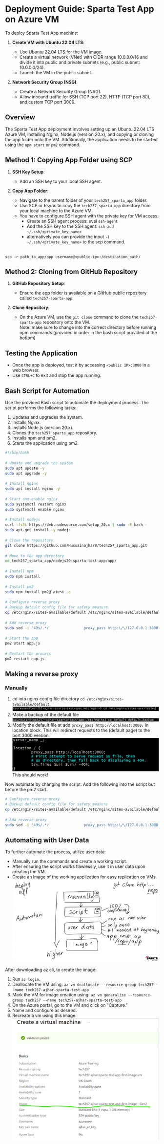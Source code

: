 # Deployment Guide: Sparta Test App on Azure VM

To deploy Sparta Test App machine:

1. **Create VM with Ubuntu 22.04 LTS**:
   - Use Ubuntu 22.04 LTS for the VM image.
   - Create a virtual network (VNet) with CIDR range 10.0.0.0/16 and divide it into public and private subnets (e.g., public subnet: 10.0.0.0/24).
   - Launch the VM in the public subnet.
   
2. **Network Security Group (NSG)**:
   - Create a Network Security Group (NSG).
   - Allow inbound traffic for SSH (TCP port 22), HTTP (TCP port 80), and custom TCP port 3000.

## Overview

The Sparta Test App deployment involves setting up an Ubuntu 22.04 LTS Azure VM, installing Nginx, Node.js (version 20.x), and copying or cloning the app folder onto the VM. Additionally, the application needs to be started using the `npm start` or `pm2` command.

## Method 1: Copying App Folder using SCP

1. **SSH Key Setup**:
   - Add an SSH key to your local SSH agent.

2. **Copy App Folder**:
   - Navigate to the parent folder of your `tech257_sparta_app` folder.
   - Use SCP or Rsync to copy the `tech257_sparta_app` directory from your local machine to the Azure VM.<br>
   - You have to configure SSH agent with the private key for VM access:
     - Create an SSH agent process: eval `ssh-agent`
     - Add the SSH key to the SSH agent: `ssh-add ~/.ssh/<private_key_name>`
     - alternatively you can provide the input `-i ~/.ssh/<private_key_name>` to the scp command.

  <br>`scp -r path_to_app/app username@<public-ip>:/destination_path/`

## Method 2: Cloning from GitHub Repository

1. **GitHub Repository Setup**:
   - Ensure the app folder is available on a GitHub public repository called `tech257-sparta-app`.

2. **Clone Repository**:
   - On the Azure VM, use the `git clone` command to clone the `tech257-sparta-app` repository onto the VM.
  <br> Note: make sure to change into the correct directory before running npm commands (provided in order in the bash script provided at the bottom)

## Testing the Application

- Once the app is deployed, test it by accessing `<public IP>:3000` in a web browser.
- Use `CTRL+C` to exit and stop the app running.

## Bash Script for Automation

Use the provided Bash script to automate the deployment process. The script performs the following tasks:

1. Updates and upgrades the system.
2. Installs Nginx.
3. Installs Node.js (version 20.x).
4. Clones the `tech257_sparta_app` repository.
5. Installs npm and pm2.
6. Starts the application using pm2.

```bash
#!/bin/bash

# Update and upgrade the system
sudo apt update -y
sudo apt upgrade -y

# Install nginx
sudo apt install nginx -y

# Start and enable nginx
sudo systemctl restart nginx
sudo systemctl enable nginx

# Install nodejs
curl -fsSL https://deb.nodesource.com/setup_20.x | sudo -E bash -
sudo apt-get install -y nodejs

# Clone the repository
git clone https://github.com/Hussainajhar8/tech257_sparta_app.git

# Move to the app directory
cd tech257_sparta_app/nodejs20-sparta-test-app/app/

# Install npm
sudo npm install

# Install pm2
sudo npm install pm2@latest -g

# Configure reverse proxy
# Backup default config file for safety measure
cp /etc/nginx/sites-available/default /etc/nginx/sites-available/default_backup

# Add reverse proxy
sudo sed -i '49s/.*/                proxy_pass http:\/\/127.0.0.1:3000;/' /etc/nginx/sites-available/default

# Start the app
pm2 start app.js

# Restart the process
pm2 restart app.js

```

## Making a reverse proxy
### Manually
1. cd into nginx config file directory `cd /etc/nginx/sites-available/default`
![alt text](img/image.png)
2. Make a backup of the default file
![alt text](img/image-1.png)
3. Modify the default file at add `proxy_pass http://localhost:3000;` in location block. This will redirect requests to the (default page) to the port 3000 version.
![alt text](img/image-2.png)
This should work!<br>

Now automate by changing the script.
Add the following into the script but before the pm2 start.

```bash
# Configure reverse proxy
# Backup default config file for safety measure
cp /etc/nginx/sites-available/default /etc/nginx/sites-available/default_backup

# Add reverse proxy
sudo sed -i '49s/.*/                proxy_pass http:\/\/127.0.0.1:3000;/' /etc/nginx/sites-available/default
```

## Automating with User Data
To further automate the process, utilize user data:

- Manually run the commands and create a working script.
- After ensuring the script works flawlessly, use it in user data upon creating the VM.
- Create an image of the working application for easy replication on VMs.
![alt text](img/image-3.png)

After downloading az cli, to create the image:

1. Run `az login`.
2. Deallocate the VM using: `az vm deallocate --resource-group tech257 --name tech257-ajhar-sparta-test-app`
3. Mark the VM for image creation using: `az vm generalize --resource-group tech257 --name tech257-ajhar-sparta-test-app`
4. On the Azure portal, go to the VM and click on "Capture."
5. Name and configure as desired.
6. Recreate a vm using this image.
   ![alt text](img/image-4.png)